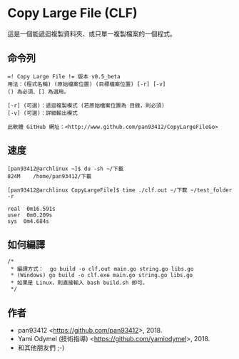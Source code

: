 # Copy Large File (CLF)
這是一個能遞迴複製資料夾、或只單一複製檔案的一個程式。

## 命令列
```
=! Copy Large File != 版本 v0.5_beta
用法：(程式名稱) (原始檔案位置) (目標檔案位置) [-r] [-v]
() 為必須、[] 為選用。

[-r] (可選)：遞迴複製模式 (若原始檔案位置為 目錄，則必須)
[-v] (可選)：詳細輸出模式

此軟體 GitHub 網址：<http://www.github.com/pan93412/CopyLargeFileGo>
```

## 速度
```
[pan93412@archlinux ~]$ du -sh ~/下載
824M	/home/pan93412/下載

[pan93412@archlinux CopyLargeFile]$ time ./clf.out ~/下載 ~/test_folder -r

real  0m16.591s
user  0m0.209s
sys  0m4.684s
```

## 如何編譯
```
/*
 * 編譯方式：  go build -o clf.out main.go string.go libs.go
 * (Windows) go build -o clf.exe main.go string.go libs.go
 * 如果是 Linux，則直接輸入 bash build.sh 即可。
 */
```

## 作者
- pan93412 \<<https://github.com/pan93412>\>, 2018.
- Yami Odymel (技術指導) \<<https://github.com/yamiodymel>\>, 2018.
- 和其他朋友們 ;-)
